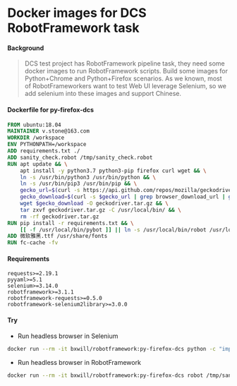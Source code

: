 # Docker images for DCS RobotFramework task

#### Background
> DCS test project has RobotFramework pipeline task, they need some docker images to run RobotFramework scripts. Build some images for Python+Chrome and Python+Firefox scenarios. As we known, most of RobotFrameworkers want to test Web UI leverage Selenium, so we add selenium into these images and support Chinese.

#### Dockerfile for py-firefox-dcs
```Dockerfile
FROM ubuntu:18.04
MAINTAINER v.stone@163.com
WORKDIR /workspace
ENV PYTHONPATH=/workspace
ADD requirements.txt ./
ADD sanity_check.robot /tmp/sanity_check.robot
RUN apt update && \
    apt install -y python3.7 python3-pip firefox curl wget && \
    ln -s /usr/bin/python3 /usr/bin/python && \
    ln -s /usr/bin/pip3 /usr/bin/pip && \
    gecko_url=$(curl -s https://api.github.com/repos/mozilla/geckodriver/releases | grep assets_url | head -1 | awk -F "\"" '{print $4}') && \
    gecko_download=$(curl -s $gecko_url | grep browser_download_url | grep linux64 | awk -F "\"" '{print $4}') && \
    wget $gecko_download -O geckodriver.tar.gz && \
    tar zxvf geckodriver.tar.gz -C /usr/local/bin/ && \
    rm -rf geckodriver.tar.gz
RUN pip install -r requirements.txt && \
    [[ -f /usr/local/bin/pybot ]] || ln -s /usr/local/bin/robot /usr/local/bin/pybot
ADD 微软雅黑.ttf /usr/share/fonts
RUN fc-cache -fv
```

#### Requirements
```text
requests>=2.19.1
pyyaml>=5.1
selenium>=3.14.0
robotframework>=3.1.1
robotframework-requests>=0.5.0
robotframework-selenium2library>=3.0.0
```

#### Try
- Run headless browser in Selenium
```bash
docker run --rm -it bxwill/robotframework:py-firefox-dcs python -c "import sys, io; sys.stdout=io.TextIOWrapper(sys.stdout.buffer, encoding='utf-8'); from selenium import webdriver; opts=webdriver.FirefoxOptions(); opts.add_argument('--headless'); opts.add_argument('--no-sandbox'); bs=webdriver.Firefox(options=opts); bs.get('http://bx.baoxian-sz.com'); print(bs.title)"
```
- Run headless browser in RobotFramework
```bash
docker run --rm -it bxwill/robotframework:py-firefox-dcs robot /tmp/sanity_check.robot
```
